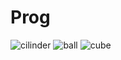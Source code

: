 # Prog
![cilinder](https://github.com/user-attachments/assets/e547983d-b11f-4cef-ad2d-022714a68682)
![ball](https://github.com/user-attachments/assets/b7082066-b73d-4648-904b-e7712ed9e409)
![cube](https://github.com/user-attachments/assets/ad41c025-b6ca-4aed-b9e8-f5d3bf99bbab)
